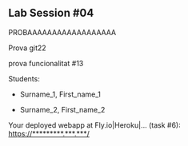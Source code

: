 ## Lab Session #04

PROBAAAAAAAAAAAAAAAAAA

Prova git22

prova funcionalitat #13

Students:

* Surname_1, First_name_1

* Surname_2, First_name_2

Your deployed webapp at Fly.io|Heroku|... (task #6): <https://*********.***.***/>

